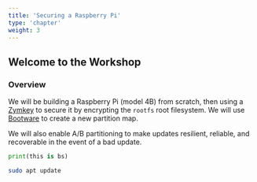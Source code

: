 ```yaml
---
title: 'Securing a Raspberry Pi'
type: 'chapter'
weight: 3
---
```


## Welcome to the Workshop

### Overview

We will be building a Raspberry Pi (model 4B) from scratch, then using a [Zymkey](https://zymbit.com/zymkey) to secure it by encrypting the `rootfs` root filesystem. We will use [Bootware](https://zymbit.com/bootware) to create a new partition map.

We will also enable A/B partitioning to make updates resilient, reliable, and recoverable in the event of a bad update.

```python
print(this is bs)
```

```bash
sudo apt update
```